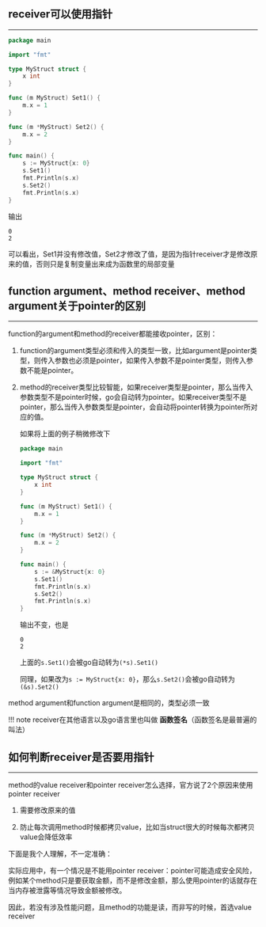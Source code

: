 ## **receiver可以使用指针**

---

```go
package main

import "fmt"

type MyStruct struct {
	x int
}

func (m MyStruct) Set1() {
	m.x = 1
}

func (m *MyStruct) Set2() {
	m.x = 2
}

func main() {
	s := MyStruct{x: 0}
	s.Set1()
	fmt.Println(s.x)
	s.Set2()
	fmt.Println(s.x)
}
```

输出

```text
0
2
```

可以看出，Set1并没有修改值，Set2才修改了值，是因为指针receiver才是修改原来的值，否则只是复制变量出来成为函数里的局部变量

## **function argument、method receiver、method argument关于pointer的区别**

---

function的argument和method的receiver都能接收pointer，区别：

1. function的argument类型必须和传入的类型一致，比如argument是pointer类型，则传入参数也必须是pointer，如果传入参数不是pointer类型，则传入参数不能是pointer。

2. method的receiver类型比较智能，如果receiver类型是pointer，那么当传入参数类型不是pointer时候，go会自动转为pointer。如果receiver类型不是pointer，那么当传入参数类型是pointer，会自动将pointer转换为pointer所对应的值。

	如果将上面的例子稍微修改下

	```go hl_lines="18"
	package main

	import "fmt"

	type MyStruct struct {
		x int
	}

	func (m MyStruct) Set1() {
		m.x = 1
	}

	func (m *MyStruct) Set2() {
		m.x = 2
	}

	func main() {
		s := &MyStruct{x: 0}
		s.Set1()
		fmt.Println(s.x)
		s.Set2()
		fmt.Println(s.x)
	}
	```

	输出不变，也是

	```text
	0
	2
	```

	上面的`s.Set1()`会被go自动转为`(*s).Set1()`

	同理，如果改为`s := MyStruct{x: 0}`，那么`s.Set2()`会被go自动转为`(&s).Set2()`

method argument和function argument是相同的，类型必须一致

!!! note
	receiver在其他语言以及go语言里也叫做 **函数签名**（函数签名是最普遍的叫法）

## **如何判断receiver是否要用指针**

---

method的value receiver和pointer receiver怎么选择，官方说了2个原因来使用pointer receiver

1. 需要修改原来的值

2. 防止每次调用method时候都拷贝value，比如当struct很大的时候每次都拷贝value会降低效率

下面是我个人理解，不一定准确：

实际应用中，有一个情况是不能用pointer receiver：pointer可能造成安全风险，例如某个method只是要获取金额，而不是修改金额，那么使用pointer的话就存在当内存被泄露等情况导致金额被修改。

因此，若没有涉及性能问题，且method的功能是读，而非写的时候，首选value receiver
